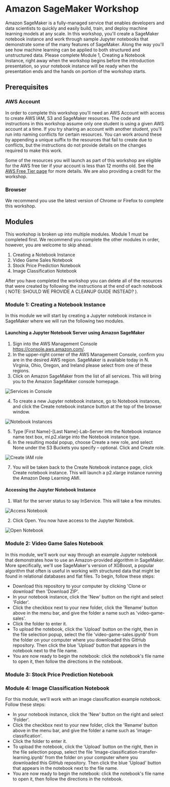 # Amazon SageMaker Workshop

Amazon SageMaker is a fully-managed service that enables developers and data scientists to quickly and easily build, train, and deploy machine learning models at any scale. In this workshop, you'll create a SageMaker notebook instance and work through sample Jupyter notebooks that demonstrate some of the many features of SageMaker.  Along the way you'll see how machine learning can be applied to both structured and unstructured data.  Please complete Module 1, Creating a Notebook Instance, right away when the workshop begins before the introduction presentation, so your notebook instance will be ready when the presentation ends and the hands on portion of the workshop starts.  

## Prerequisites

### AWS Account

In order to complete this workshop you'll need an AWS Account with access to create AWS IAM, S3 and SageMaker resources. The code and instructions in this workshop assume only one student is using a given AWS account at a time. If you try sharing an account with another student, you'll run into naming conflicts for certain resources. You can work around these by appending a unique suffix to the resources that fail to create due to conflicts, but the instructions do not provide details on the changes required to make this work.

Some of the resources you will launch as part of this workshop are eligible for the AWS free tier if your account is less than 12 months old. See the [AWS Free Tier page](https://aws.amazon.com/free/) for more details.  We are also providing a credit for the workshop.

### Browser

We recommend you use the latest version of Chrome or Firefox to complete this workshop.

## Modules

This workshop is broken up into multiple modules. Module 1 must be completed first.  We recommend you complete the other modules in order, however, you are welcome to skip ahead.  

1. Creating a Notebook Instance
2. Video Game Sales Notebook
3. Stock Price Prediction Notebook
4. Image Classification Notebook 

After you have completed the workshop you can delete all of the resources that were created by following the instructions at the end of each notebook ( NOTE:  SHOULD WE PROVIDE A CLEANUP GUIDE INSTEAD? ). 

### Module 1:  Creating a Notebook Instance

In this module we will start by creating a Jupyter notebook instance in SageMaker where we will run the following two modules.

#### Launching a Jupyter Notebook Server using Amazon SageMaker
1. Sign into the AWS Management Console https://console.aws.amazon.com/.
2. In the upper-right corner of the AWS Management Console, confirm you are in the desired AWS region. SageMaker is available today in N. Virginia, Ohio, Oregon, and Ireland please select from one of these regions.
3. Click on Amazon SageMaker from the list of all services.  This will bring you to the Amazon SageMaker console homepage.

![Services in Console](https://github.com/rabowskyb/amazon-sagemaker-workshop/blob/master/images/Picture1.png)

4. To create a new Jupyter notebook instance, go to Notebook instances, and click the Create notebook instance button at the top of the browser window.

![Notebook Instances](https://github.com/rabowskyb/amazon-sagemaker-workshop/blob/master/images/Picture2.png)

5. Type [First Name]-[Last Name]-Lab-Server into the Notebook instance name text box, ml.p2.xlarge into the Notebook instance type.
6. In the resulting modal popup, choose Create a new role, and select None under the S3 Buckets you specify – optional. Click and Create role.

![Create IAM role](https://github.com/rabowskyb/amazon-sagemaker-workshop/blob/master/images/Picture3.png)

7. You will be taken back to the Create Notebook instance page, click Create notebook instance. This will launch a p2.xlarge instance running the Amazon Deep Learning AMI.

#### Accessing the Jupyter Notebook Instance

1. Wait for the server status to say InService. This will take a few minutes.

![Access Notebook](https://github.com/rabowskyb/amazon-sagemaker-workshop/blob/master/images/Picture4.png)

2. Click Open. You now have access to the Jupyter Notebok.

![Open Notebook](https://github.com/rabowskyb/amazon-sagemaker-workshop/blob/master/images/Picture5.png)


### Module 2:  Video Game Sales Notebook

In this module, we'll work our way through an example Jupyter notebook that demonstrates how to use an Amazon-provided algorithm in SageMaker. More specifically, we'll use SageMaker's version of XGBoost, a popular algorithm that often is useful in working with structured data that might be found in relational databases and flat files. To begin, follow these steps:
- Download this repository to your computer by clicking 'Clone or download' then 'Download ZIP'.
- In your notebook instance, click the 'New' button on the right and select 'Folder'.  
- Click the checkbox next to your new folder, click the 'Rename' button above in the menu bar, and give the folder a name such as 'video-game-sales'.
- Click the folder to enter it.
- To upload the notebook, click the 'Upload' button on the right, then in the file selection popup, select the file 'video-game-sales.ipynb' from the folder on your computer where you downloaded this GitHub repository. Then click the blue 'Upload' button that appears in the notebook next to the file name.
- You are now ready to begin the notebook:  click the notebook's file name to open it, then follow the directions in the notebook.

### Module 3:  Stock Price Prediction Notebook


### Module 4:  Image Classification Notebook

For this module, we'll work with an image classification example notebook.  Follow these steps:

- In your notebook instance, click the 'New' button on the right and select 'Folder'.  
- Click the checkbox next to your new folder, click the 'Rename' button above in the menu bar, and give the folder a name such as 'image-classification'.
- Click the folder to enter it.
- To upload the notebook, click the 'Upload' button on the right, then in the file selection popup, select the file 'Image-classification-transfer-learning.ipynb' from the folder on your computer where you downloaded this GitHub repository. Then click the blue 'Upload' button that appears in the notebook next to the file name.
- You are now ready to begin the notebook:  click the notebook's file name to open it, then follow the directions in the notebook.


